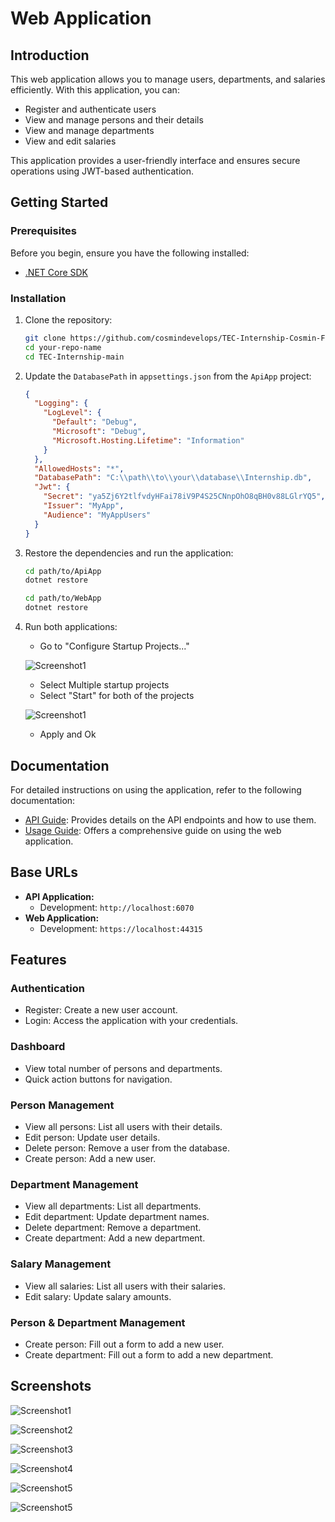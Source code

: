 # Web Application

## Introduction

This web application allows you to manage users, departments, and salaries efficiently. With this application, you can:

- Register and authenticate users
- View and manage persons and their details
- View and manage departments
- View and edit salaries

This application provides a user-friendly interface and ensures secure operations using JWT-based authentication.

## Getting Started

### Prerequisites

Before you begin, ensure you have the following installed:

- [.NET Core SDK](https://dotnet.microsoft.com/download)

### Installation

1. Clone the repository:
    ```sh
    git clone https://github.com/cosmindevelops/TEC-Internship-Cosmin-Fuica.git
    cd your-repo-name
    cd TEC-Internship-main
    ```

2. Update the `DatabasePath` in `appsettings.json` from the `ApiApp` project:
    ```json
    {
      "Logging": {
        "LogLevel": {
          "Default": "Debug",
          "Microsoft": "Debug",
          "Microsoft.Hosting.Lifetime": "Information"
        }
      },
      "AllowedHosts": "*",
      "DatabasePath": "C:\\path\\to\\your\\database\\Internship.db",
      "Jwt": {
        "Secret": "ya5Zj6Y2tlfvdyHFai78iV9P4S25CNnpOhO8qBH0v88LGlrYQ5",
        "Issuer": "MyApp",
        "Audience": "MyAppUsers"
      }
    }
    ```

3. Restore the dependencies and run the application:
    ```sh
    cd path/to/ApiApp
    dotnet restore
    ```
    
    ```sh
    cd path/to/WebApp
    dotnet restore
    ```
    
4. Run both applications:
    - Go to "Configure Startup Projects..."

    ![Screenshot1](./screenshots/instruction1.jpg)
    - Select Multiple startup projects
    - Select "Start" for both of the projects

    ![Screenshot1](./screenshots/instruction2.jpg)
    - Apply and Ok
        
## Documentation

For detailed instructions on using the application, refer to the following documentation:

- [API Guide](docs/API.md): Provides details on the API endpoints and how to use them.
- [Usage Guide](docs/USAGE.md): Offers a comprehensive guide on using the web application.

## Base URLs

- **API Application:**
  - Development: `http://localhost:6070`
- **Web Application:**
  - Development: `https://localhost:44315`

## Features

### Authentication

- Register: Create a new user account.
- Login: Access the application with your credentials.

### Dashboard

- View total number of persons and departments.
- Quick action buttons for navigation.

### Person Management

- View all persons: List all users with their details.
- Edit person: Update user details.
- Delete person: Remove a user from the database.
- Create person: Add a new user.

### Department Management

- View all departments: List all departments.
- Edit department: Update department names.
- Delete department: Remove a department.
- Create department: Add a new department.

### Salary Management

- View all salaries: List all users with their salaries.
- Edit salary: Update salary amounts.

### Person & Department Management

- Create person: Fill out a form to add a new user.
- Create department: Fill out a form to add a new department.

## Screenshots

![Screenshot1](./screenshots/screenshot1.jpg)
<br>


![Screenshot2](./screenshots/screenshot2.jpg)
<br>


![Screenshot3](./screenshots/screenshot3.jpg)
<br>


![Screenshot4](./screenshots/screenshot4.jpg)
<br>


![Screenshot5](./screenshots/screenshot5.jpg)
<br>

![Screenshot5](./screenshots/screenshot6.jpg)
